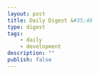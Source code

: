 ```yaml
---
layout: post
title: Daily Digest &#35;46
type: digest
tags: 
    - daily
    - development
description: ""
publish: false
---
```

